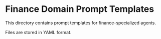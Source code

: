 # Finance Domain Prompt Templates

This directory contains prompt templates for finance-specialized agents.

Files are stored in YAML format.

